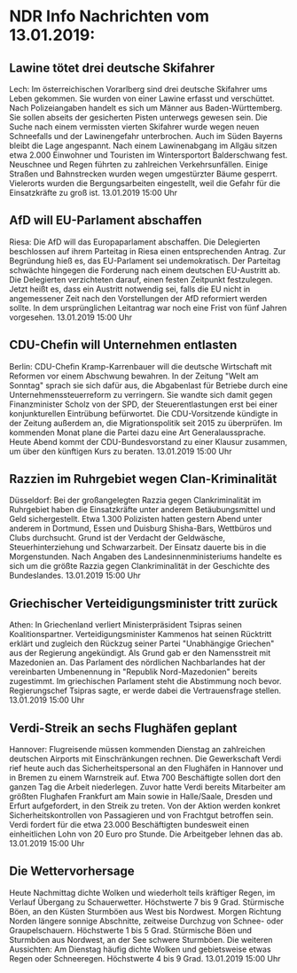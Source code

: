 # NDR Info Nachrichten vom 13.01.2019:


## Lawine tötet drei deutsche Skifahrer
Lech: Im österreichischen Vorarlberg sind drei deutsche Skifahrer ums Leben gekommen. Sie wurden von einer Lawine erfasst und verschüttet. Nach Polizeiangaben handelt es sich um  Männer aus Baden-Württemberg. Sie sollen abseits der gesicherten Pisten unterwegs gewesen sein. Die Suche nach einem vermissten vierten Skifahrer wurde wegen neuen Schneefalls und der Lawinengefahr unterbrochen. Auch im Süden Bayerns bleibt die Lage angespannt. Nach einem Lawinenabgang im Allgäu sitzen etwa 2.000 Einwohner und Touristen im Wintersportort Balderschwang fest. Neuschnee und Regen führten zu zahlreichen Verkehrsunfällen. Einige Straßen und Bahnstrecken wurden wegen umgestürzter Bäume gesperrt. Vielerorts wurden die Bergungsarbeiten eingestellt, weil die Gefahr für die Einsatzkräfte zu groß ist. 13.01.2019 15:00 Uhr 

## AfD will EU-Parlament abschaffen
Riesa: 	Die AfD will das Europaparlament abschaffen. Die Delegierten beschlossen auf ihrem Parteitag in Riesa einen entsprechenden Antrag. Zur Begründung hieß es, das EU-Parlament sei undemokratisch. Der Parteitag schwächte hingegen die Forderung nach einem deutschen EU-Austritt ab. Die Delegierten verzichteten darauf, einen festen Zeitpunkt festzulegen. Jetzt heißt es, dass ein Austritt notwendig sei, falls die EU nicht in angemessener Zeit nach den Vorstellungen der AfD reformiert werden sollte. In dem ursprünglichen Leitantrag war noch eine Frist von fünf Jahren vorgesehen. 13.01.2019 15:00 Uhr 

## CDU-Chefin will Unternehmen entlasten
Berlin: 	CDU-Chefin Kramp-Karrenbauer will die deutsche Wirtschaft mit Reformen vor einem Abschwung bewahren. In der Zeitung "Welt am Sonntag" sprach sie sich dafür aus, die Abgabenlast für Betriebe durch eine Unternehmenssteuerreform zu verringern. Sie wandte sich damit gegen Finanzminister Scholz von der SPD, der Steuerentlastungen erst bei einer konjunkturellen Eintrübung befürwortet. Die CDU-Vorsitzende kündigte in der Zeitung außerdem an, die Migrationspolitik seit 2015 zu überprüfen. Im kommenden Monat plane die Partei dazu eine Art Generalaussprache. Heute Abend kommt der CDU-Bundesvorstand zu einer Klausur zusammen, um über den künftigen Kurs zu beraten. 13.01.2019 15:00 Uhr 

## Razzien im Ruhrgebiet wegen Clan-Kriminalität
Düsseldorf: Bei der großangelegten Razzia gegen Clankriminalität im Ruhrgebiet haben die Einsatzkräfte unter anderem Betäubungsmittel und Geld sichergestellt. Etwa 1.300 Polizisten hatten gestern Abend unter anderem in Dortmund, Essen und Duisburg Shisha-Bars, Wettbüros und Clubs durchsucht. Grund ist der Verdacht der Geldwäsche, Steuerhinterziehung und Schwarzarbeit. Der Einsatz dauerte bis in die Morgenstunden. Nach Angaben des Landesinnenministeriums handelte es sich um die größte Razzia gegen Clankriminalität in der Geschichte des Bundeslandes. 13.01.2019 15:00 Uhr 

## Griechischer Verteidigungsminister tritt zurück
Athen: In Griechenland verliert Ministerpräsident Tsipras seinen Koalitionspartner. Verteidigungsminister Kammenos hat seinen Rücktritt erklärt und zugleich den Rückzug seiner Partei "Unabhängige Griechen" aus der Regierung angekündigt. Als Grund gab er den Namensstreit mit Mazedonien an. Das Parlament des nördlichen Nachbarlandes hat der vereinbarten Umbenennung in "Republik Nord-Mazedonien" bereits zugestimmt. Im griechischen Parlament steht die Abstimmung noch bevor. Regierungschef Tsipras sagte, er werde dabei die Vertrauensfrage stellen. 13.01.2019 15:00 Uhr 

## Verdi-Streik an sechs Flughäfen geplant
Hannover: Flugreisende müssen kommenden Dienstag an zahlreichen deutschen Airports mit Einschränkungen rechnen. Die Gewerkschaft Verdi rief heute auch das Sicherheitspersonal an den Flughäfen in Hannover und in Bremen zu einem Warnstreik auf. Etwa 700 Beschäftigte sollen dort den ganzen Tag die Arbeit niederlegen. Zuvor hatte Verdi bereits Mitarbeiter am größten Flughafen Frankfurt am Main sowie in Halle/Saale, Dresden und Erfurt aufgefordert, in den Streik zu treten. Von der Aktion werden konkret Sicherheitskontrollen von Passagieren und von Frachtgut betroffen sein. Verdi fordert für die etwa 23.000 Beschäftigten bundesweit einen einheitlichen Lohn von 20 Euro pro Stunde. Die Arbeitgeber lehnen das ab. 13.01.2019 15:00 Uhr 

## Die Wettervorhersage
Heute Nachmittag dichte Wolken und wiederholt teils kräftiger Regen, im Verlauf Übergang zu Schauerwetter. Höchstwerte 7 bis 9 Grad. Stürmische Böen, an den Küsten Sturmböen aus West bis Nordwest. Morgen Richtung Norden längere sonnige Abschnitte, zeitweise Durchzug von Schnee- oder Graupelschauern. Höchstwerte 1 bis 5 Grad. Stürmische Böen und Sturmböen aus Nordwest, an der See schwere Sturmböen. Die weiteren Aussichten: Am Dienstag häufig dichte Wolken und gebietsweise etwas Regen oder Schneeregen. Höchstwerte 4 bis 9 Grad. 13.01.2019 15:00 Uhr 

